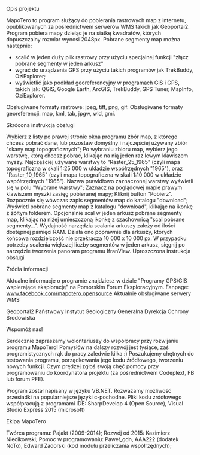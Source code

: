 Opis projektu

MapoTero to program służący do pobierania rastrowych map z internetu, opublikowanych za pośrednictwem serwerów WMS takich jak Geoportal2. Program pobiera mapy dzieląc je na siatkę kwadratów, których dopuszczalny rozmiar wynosi 2048px. Pobrane segmenty map można następnie:
 - scalić w jeden duży plik rastrowy przy użyciu specjalnej funkcji "złącz pobrane segmenty w jeden arkusz"
 - wgrać do urządzenia GPS przy użyciu takich programów jak TrekBuddy, OziExplorer;
 - wyświetlić jako podkład georeferencyjny w programach GIS i GPS, takich jak: QGIS, Google Earth, ArcGIS, TrekBuddy, GPS Tuner, MapInfo, OziExplorer.

 Obsługiwane formaty rastrowe: jpeg, tiff, png, gif.
 Obsługiwane formaty georeferencji: map, kml, tab, jpgw, wld, gmi.

Skrócona instrukcja obsługi

Wybierz z listy po prawej stronie okna programu zbór map, z którego chcesz pobrać dane, lub pozostaw domyślny i najczęściej używany zbiór "skany map topograficznych";
Po wybraniu zbioru map, wybierz jego warstwę, którą chcesz pobrać, klikając na nią jeden raz lewym klawiszem myszy. Najczęściej używane warstwy to "Raster_25_1965" (czyli mapa topograficzna w skali 1:25 000 w układzie współrzędnych "1965"), oraz "Raster_10_1965" (czyli mapa topograficzna w skali 1:10 000 w układzie współrzędnych "1965"). Nazwa prawidłowo zaznaczonej warstwy wyświetli się w polu "Wybrane warstwy";
Zaznacz na poglądowej mapie prawym klawiszem myszki zasięg pobieranej mapy;
Kliknij button "Pobierz". Rozpocznie się wówczas zapis segmentów map do katalogu "download";
Wyświetl pobrane segmenty map z katalogu "download", klikając na ikonkę z żółtym folderem. Opcjonalnie scal w jeden arkusz pobrane segmenty map, klikając na niżej umieszczoną ikonkę z szachownicą "scal pobrane segmenty...". Wydajność narzędzia scalania arkuszy zależy od ilości dostępnej pamięci RAM. Działa ono poprawnie dla arkuszy, których końcowa rozdzielczość nie przekracza 10 000 x 10 000 px. W przypadku potrzeby scalenia większej liczby segmentów w jeden arkusz, sięgnij po narzędzie tworzenia panoram programu IfranView.
Uproszczona instrukcja obsługi

Źródła informacji

Aktualne informacje o programie znajdziesz w dziale "Programy GPS/GIS wspierające eksplorację" na Pomorskim Forum Eksploracyjnym.
Fanpage: www.facebook.com/mapotero.opensource
Aktualnie obsługiwane serwery WMS

Geoportal2
Państwowy Instytut Geologiczny
Generalna Dyrekcja Ochrony Środowiska

Wspomóż nas!

Serdecznie zapraszamy wolontariuszy do współpracy przy rozwijaniu programu MapoTero! Pomysłów na dalszy rozwój jest tysiące, zaś programistycznych rąk do pracy zaledwie kilka :) Poszukujemy chętnych do testowania programu, porządkowania jego kodu źródłowego, tworzeniu nowych funkcji. Czym prędzej zgłoś swoją chęć pomocy przy programowaniu do koordynatora projektu (za pośrednictwem Codeplext, FB lub forum PFE).

Program został napisany w języku VB.NET. Rozważamy możliwość przesiadki na popularniejsze języki c-pochodne. Pliki kodu źródłowego współpracują z programami IDE: SharpDevelop 4 (Open Source), Visual Studio Express 2015 (microsoft)

Ekipa MapoTero

Twórca programu: Pajakt (2009-2014);
Rozwój od 2015: Kazimierz Niecikowski;
Pomoc w programowaniu: Paweł_gdn, AAA222 (dodatek NoTo), Edward Zadorski (kod modułu przeliczania współrzędnych);

